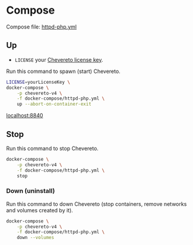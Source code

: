 # Compose

Compose file: [httpd-php.yml](docker-compose/httpd-php.yml)

## Up

* `LICENSE` your [Chevereto license key](https://chevereto.com/pricing).

Run this command to spawn (start) Chevereto.

```sh
LICENSE=yourLicenseKey \
docker-compose \
    -p chevereto-v4 \
    -f docker-compose/httpd-php.yml \
    up --abort-on-container-exit
```

[localhost:8840](http://localhost:8840)

## Stop

Run this command to stop Chevereto.

```sh
docker-compose \
    -p chevereto-v4 \
    -f docker-compose/httpd-php.yml \
    stop
```

### Down (uninstall)

Run this command to down Chevereto (stop containers, remove networks and volumes created by it).

```sh
docker-compose \
    -p chevereto-v4 \
    -f docker-compose/httpd-php.yml \
    down --volumes
```
